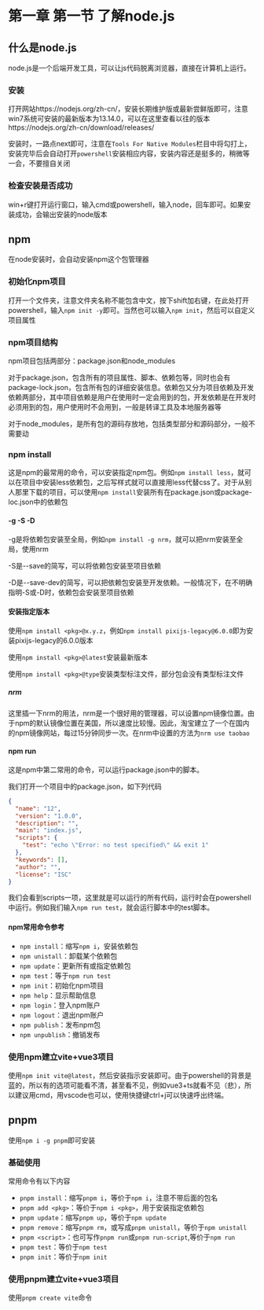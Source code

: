 # 第一章 第一节 了解node.js

## 什么是node.js

node.js是一个后端开发工具，可以让js代码脱离浏览器，直接在计算机上运行。

### 安装

打开网站https://nodejs.org/zh-cn/，安装长期维护版或最新尝鲜版即可，注意win7系统可安装的最新版本为13.14.0，可以在这里查看以往的版本https://nodejs.org/zh-cn/download/releases/

安装时，一路点next即可，注意在`Tools For Native Modules`栏目中将勾打上，安装完毕后会自动打开`powershell`安装相应内容，安装内容还是挺多的，稍微等一会，不要擅自关闭

### 检查安装是否成功

win+r键打开运行窗口，输入cmd或powershell，输入node，回车即可。如果安装成功，会输出安装的node版本

## npm

在node安装时，会自动安装npm这个包管理器

### 初始化npm项目

打开一个文件夹，注意文件夹名称不能包含中文，按下shift加右键，在此处打开powershell，输入`npm init -y`即可。当然也可以输入`npm init`，然后可以自定义项目属性

### npm项目结构

npm项目包括两部分：package.json和node_modules

对于package.json，包含所有的项目属性、脚本、依赖包等，同时也会有package-lock.json，包含所有包的详细安装信息。依赖包又分为项目依赖及开发依赖两部分，其中项目依赖是用户在使用时一定会用到的包，开发依赖是在开发时必须用到的包，用户使用时不会用到，一般是转译工具及本地服务器等

对于node_modules，是所有包的源码存放地，包括类型部分和源码部分，一般不需要动

### npm install

这是npm的最常用的命令，可以安装指定npm包。例如`npm install less`，就可以在项目中安装less依赖包，之后写样式就可以直接用less代替css了。对于从别人那里下载的项目，可以使用`npm install`安装所有在package.json或package-loc.json中的依赖包

#### -g -S -D

-g是将依赖包安装至全局，例如`npm install -g nrm`，就可以把nrm安装至全局，使用nrm

-S是--save的简写，可以将依赖包安装至项目依赖

-D是--save-dev的简写，可以把依赖包安装至开发依赖。一般情况下，在不明确指明-S或-D时，依赖包会安装至项目依赖

#### 安装指定版本

使用`npm install <pkg>@x.y.z`，例如`npm install pixijs-legacy@6.0.0`即为安装pixijs-legacy的6.0.0版本

使用`npm install <pkg>@latest`安装最新版本

使用`npm install <pkg>@type`安装类型标注文件，部分包会没有类型标注文件

##### nrm

这里插一下nrm的用法，nrm是一个很好用的管理器，可以设置npm镜像位置。由于npm的默认镜像位置在美国，所以速度比较慢。因此，淘宝建立了一个在国内的npm镜像网站，每过15分钟同步一次。在nrm中设置的方法为`nrm use taobao`

#### npm run

这是npm中第二常用的命令，可以运行package.json中的脚本。

我们打开一个项目中的package.json，如下列代码

```json
{
  "name": "12",
  "version": "1.0.0",
  "description": "",
  "main": "index.js",
  "scripts": {
    "test": "echo \"Error: no test specified\" && exit 1"
  },
  "keywords": [],
  "author": "",
  "license": "ISC"
}
```

我们会看到scripts一项，这里就是可以运行的所有代码，运行时会在powershell中运行。例如我们输入`npm run test`，就会运行脚本中的test脚本。

#### npm常用命令参考

- `npm install`：缩写`npm i`，安装依赖包
- `npm unistall`：卸载某个依赖包
- `npm update`：更新所有或指定依赖包
- `npm test`：等于`npm run test`
- `npm init`：初始化npm项目
- `npm help`：显示帮助信息
- `npm login`：登入npm账户
- `npm logout`：退出npm账户
- `npm publish`：发布npm包
- `npm unpublish`：撤销发布

### 使用npm建立vite+vue3项目

使用`npm init vite@latest`，然后安装指示安装即可。由于powershell的背景是蓝的，所以有的选项可能看不清，甚至看不见，例如vue3+ts就看不见（悲），所以建议用cmd，用vscode也可以，使用快捷键ctrl+j可以快速呼出终端。

## pnpm

使用`npm i -g pnpm`即可安装

### 基础使用

常用命令有以下内容

- `pnpm install`：缩写`pnpm i`，等价于`npm i`，注意不带后面的包名
- `pnpm add <pkg>`：等价于`npm i <pkg>`，用于安装指定依赖包
- `pnpm update`：缩写`pnpm up`，等价于`npm update`
- `pnpm remove`：缩写`pnpm rm`，或写成`pnpm unistall`，等价于`npm unistall`
- `pnpm <script>`：也可写作`pnpm run`或`pnpm run-script`,等价于`npm run`
- `pnpm test`：等价于`npm test`
- `pnpm init`：等价于`npm init`

### 使用pnpm建立vite+vue3项目

使用`pnpm create vite`命令